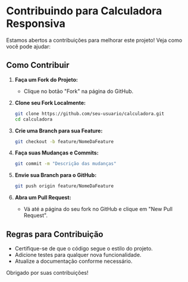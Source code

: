 # Contribuindo para Calculadora Responsiva

Estamos abertos a contribuições para melhorar este projeto! Veja como você pode ajudar:

## Como Contribuir

1. **Faça um Fork do Projeto:**
   - Clique no botão "Fork" na página do GitHub.

2. **Clone seu Fork Localmente:**
    ```sh
    git clone https://github.com/seu-usuario/calculadora.git
    cd calculadora
    ```

3. **Crie uma Branch para sua Feature:**
    ```sh
    git checkout -b feature/NomeDaFeature
    ```

4. **Faça suas Mudanças e Commits:**
    ```sh
    git commit -m "Descrição das mudanças"
    ```

5. **Envie sua Branch para o GitHub:**
    ```sh
    git push origin feature/NomeDaFeature
    ```

6. **Abra um Pull Request:**
   - Vá até a página do seu fork no GitHub e clique em "New Pull Request".

## Regras para Contribuição

- Certifique-se de que o código segue o estilo do projeto.
- Adicione testes para qualquer nova funcionalidade.
- Atualize a documentação conforme necessário.

Obrigado por suas contribuições!
